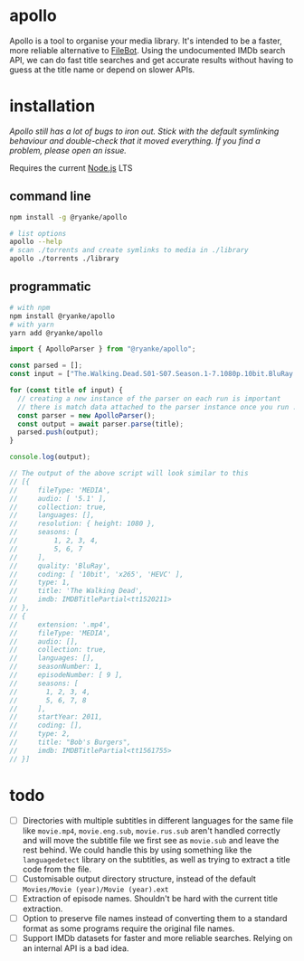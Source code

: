 # apollo

Apollo is a tool to organise your media library. It's intended to be a faster, more reliable alternative to [FileBot](https://filebot.net). Using the undocumented IMDb search API, we can do fast title searches and get accurate results without having to guess at the title name or depend on slower APIs.

# installation

_Apollo still has a lot of bugs to iron out. Stick with the default symlinking behaviour and double-check that it moved everything. If you find a problem, please open an issue._

Requires the current [Node.js](https://nodejs.org/en/) LTS

## command line

```bash
npm install -g @ryanke/apollo
```

```bash
# list options
apollo --help
# scan ./torrents and create symlinks to media in ./library
apollo ./torrents ./library
```

## programmatic

```bash
# with npm
npm install @ryanke/apollo
# with yarn
yarn add @ryanke/apollo
```

```ts
import { ApolloParser } from "@ryanke/apollo";

const parsed = [];
const input = ["The.Walking.Dead.S01-S07.Season.1-7.1080p.10bit.BluRay.5.1.x265.HEVC", "Bob's Burgers 2011 SE 1 - 8 Complete WEBRIP/SE1/09 Spaghetti Western and Meatballs.mp4"];

for (const title of input) {
  // creating a new instance of the parser on each run is important
  // there is match data attached to the parser instance once you run .parse()
  const parser = new ApolloParser();
  const output = await parser.parse(title);
  parsed.push(output);
}

console.log(output);

// The output of the above script will look similar to this
// [{
//     fileType: 'MEDIA',
//     audio: [ '5.1' ],
//     collection: true,
//     languages: [],
//     resolution: { height: 1080 },
//     seasons: [
//         1, 2, 3, 4,
//         5, 6, 7
//     ],
//     quality: 'BluRay',
//     coding: [ '10bit', 'x265', 'HEVC' ],
//     type: 1,
//     title: 'The Walking Dead',
//     imdb: IMDBTitlePartial<tt1520211>
// },
// {
//     extension: '.mp4',
//     fileType: 'MEDIA',
//     audio: [],
//     collection: true,
//     languages: [],
//     seasonNumber: 1,
//     episodeNumber: [ 9 ],
//     seasons: [
//       1, 2, 3, 4,
//       5, 6, 7, 8
//     ],
//     startYear: 2011,
//     coding: [],
//     type: 2,
//     title: "Bob's Burgers",
//     imdb: IMDBTitlePartial<tt1561755>
// }]
```

# todo

- [ ] Directories with multiple subtitles in different languages for the same file like `movie.mp4`, `movie.eng.sub`, `movie.rus.sub` aren't handled correctly and will move the subtitle file we first see as `movie.sub` and leave the rest behind. We could handle this by using something like the `languagedetect` library on the subtitles, as well as trying to extract a title code from the file.
- [ ] Customisable output directory structure, instead of the default `Movies/Movie (year)/Movie (year).ext`
- [ ] Extraction of episode names. Shouldn't be hard with the current title extraction.
- [ ] Option to preserve file names instead of converting them to a standard format as some programs require the original file names.
- [ ] Support IMDb datasets for faster and more reliable searches. Relying on an internal API is a bad idea.
